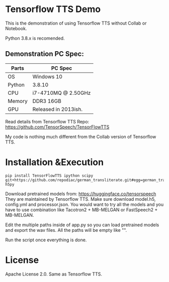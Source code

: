 # Tensorflow TTS Demo
This is the demonstration of using Tensorflow TTS without Collab or Notebook.

Python 3.8.x is recomended.

## Demonstration PC Spec:
| Parts | PC Spec |
| - | - |
OS | Windows 10
Python | 3.8.10
CPU | i7-4710MQ @ 2.50GHz
Memory | DDR3 16GB
GPU | Released in 2013ish.

Read details from Tensorflow TTS Repo: https://github.com/TensorSpeech/TensorFlowTTS

My code is nothing much different from the Collab version of Tensorflow TTS.

# Installation &Execution

```
pip install TensorFlowTTS ipython scipy git+https://github.com/repodiac/german_transliterate.git#egg=german_transliterate h5py

```

Download pretrained models from: https://huggingface.co/tensorspeech
They are maintained by Tensorflow TTS. Make sure download model.h5, config.yml and processor.json. You would want to try all the models and you have to use combination like Tacotron2 + MB-MELGAN or FastSpeech2 + MB-MELGAN.

Edit the multiple paths inside of app.py so you can load pretrained models and export the wav files. All the paths will be empty like "".

Run the script once everything is done.

# License
Apache License 2.0. Same as Tensorflow TTS.
